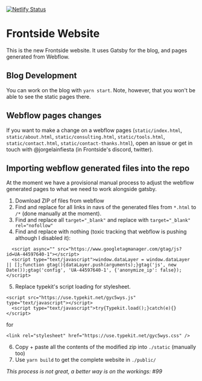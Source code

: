 [![Netlify Status](https://api.netlify.com/api/v1/badges/841c1d47-823a-4768-b991-fe19aaa11393/deploy-status)](https://app.netlify.com/sites/frontside/deploys)

# Frontside Website

This is the new Frontside website. It uses Gatsby for the blog, and pages generated from Webflow.


## Blog Development 

You can work on the blog with `yarn start`. Note, however, that you won't be able to see the static pages there.

## Webflow pages changes

If you want to make a change on a webflow pages (`static/index.html`, `static/about.html`, `static/consulting.html`, `static/tools.html`, `static/contact.html`, `static/contact-thanks.html`), open an issue or get in touch with @jorgelainfiesta (in Frontside's discord, twitter).

## Importing webflow generated files into the repo

At the moment we have a provisional manual process to adjust the webflow generated pages to what we need to work alongside gatsby. 

1. Download ZIP of files from webflow
2. Find and replace for all links in navs of the generated files from `*.html` to `/*` (done manually at the moment).
3. Find and replace all `target="_blank"` and replace with `target="_blank" rel="nofollow"`
4. Find and replace with nothing (toxic tracking that webflow is pushing although I disabled it):

```
  <script async="" src="https://www.googletagmanager.com/gtag/js?id=UA-44597640-1"></script>
  <script type="text/javascript">window.dataLayer = window.dataLayer || [];function gtag(){dataLayer.push(arguments);}gtag('js', new Date());gtag('config', 'UA-44597640-1', {'anonymize_ip': false});</script>
```
5. Replace typekit's script loading for stylesheet.
```
<script src="https://use.typekit.net/gyc5wys.js" type="text/javascript"></script>
  <script type="text/javascript">try{Typekit.load();}catch(e){}</script>
```
for
```
<link rel="stylesheet" href="https://use.typekit.net/gyc5wys.css" />
```
6. Copy + paste all the contents of the modified zip into `./static` (manually too)
4. Use `yarn build` to get the complete website in `./public/`

_This process is not great, a better way is on the workings: #99_